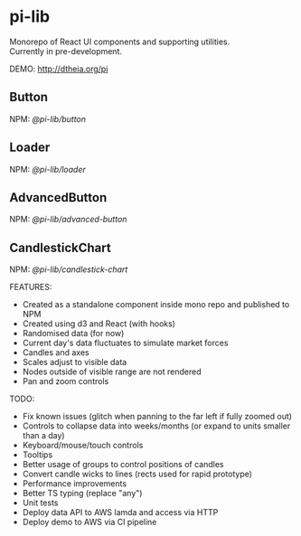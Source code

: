 # pi-lib

Monorepo of React UI components and supporting utilities.  
Currently in pre-development.

DEMO: http://dtheia.org/pi

## Button

NPM: _@pi-lib/button_

## Loader

NPM: _@pi-lib/loader_

## AdvancedButton

NPM: _@pi-lib/advanced-button_

## CandlestickChart

NPM: _@pi-lib/candlestick-chart_

FEATURES:

- Created as a standalone component inside mono repo and published to NPM
- Created using d3 and React (with hooks)
- Randomised data (for now)
- Current day's data fluctuates to simulate market forces
- Candles and axes
- Scales adjust to visible data
- Nodes outside of visible range are not rendered
- Pan and zoom controls

TODO:

- Fix known issues (glitch when panning to the far left if fully zoomed out)
- Controls to collapse data into weeks/months (or expand to units smaller than a day)
- Keyboard/mouse/touch controls
- Tooltips
- Better usage of groups to control positions of candles
- Convert candle wicks to lines (rects used for rapid prototype)
- Performance improvements
- Better TS typing (replace "any")
- Unit tests
- Deploy data API to AWS lamda and access via HTTP
- Deploy demo to AWS via CI pipeline
